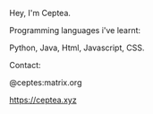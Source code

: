 

<!--
**Ceptea/Ceptea** is a ✨ _special_ ✨ repository because its `README.md` (this file) appears on your GitHub profile.

Here are some ideas to get you started:

- 🔭 I’m currently working on ...
- 🌱 I’m currently learning ...
- 👯 I’m looking to collaborate on ...
- 🤔 I’m looking for help with ...
- 💬 Ask me about ...
- 📫 How to reach me: ...
- 😄 Pronouns: ...
- ⚡ Fun fact: ...
-->
<a href="http://mc.ceptea.xyz:8424/img"></a>
Hey, I'm Ceptea.



Programming languages i've learnt:


Python, Java, Html, Javascript, CSS.

Contact:


@ceptes:matrix.org


https://ceptea.xyz



